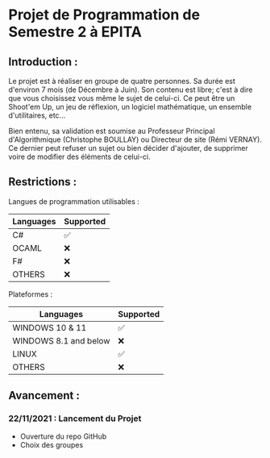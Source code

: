 # Projet de Programmation de Semestre 2 à EPITA

## Introduction :

Le projet est à réaliser en groupe de quatre personnes. Sa durée est d'environ 7 mois (de Décembre à Juin). Son contenu est libre; c'est à dire que vous choisissez vous même le sujet de celui-ci. Ce peut être un Shoot'em Up, un jeu de réflexion, un logiciel mathématique, un ensemble d'utilitaires, etc...

Bien entenu, sa validation est soumise au Professeur Principal d'Algorithmique (Christophe BOULLAY) ou Directeur de site (Rémi VERNAY). Ce dernier peut refuser un sujet ou bien décider d'ajouter, de supprimer voire de modifier des éléments de celui-ci.

## Restrictions : 

Langues de programmation utilisables :

| Languages | Supported          |
| ------- | ------------------ |
| C# | :white_check_mark:| 
| OCAML | :x:| 
| F# | :x:| 
| OTHERS   | :x:                |

Plateformes :

| Languages | Supported          |
| ------- | ------------------ |
| WINDOWS 10 & 11 | :white_check_mark:| 
| WINDOWS 8.1 and below | :x:| 
| LINUX | :white_check_mark:| 
| OTHERS   | :x:                |

## Avancement :

### 22/11/2021 : Lancement du Projet 
- Ouverture du repo GitHub
- Choix des groupes
